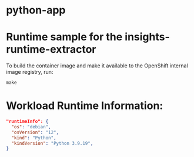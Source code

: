 # python-app
# Runtime sample for the insights-runtime-extractor

To build the container image and make it available to the OpenShift internal image
registry, run:

```shell script
make
```

# Workload Runtime Information:

```json
"runtimeInfo": {
  "os": "debian",
  "osVersion": "12",
  "kind": "Python",
  "kindVersion": "Python 3.9.19",
}
```